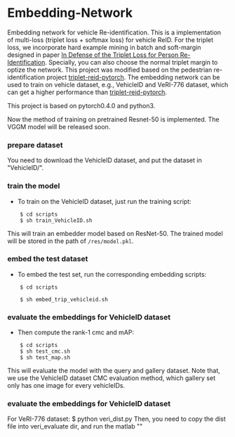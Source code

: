 # Embedding-Network
Embedding network for vehicle Re-identification.
This is a implementation of multi-loss (triplet loss + softmax loss) for vehicle ReID. 
For the triplet loss, we incorporate hard example mining in batch and soft-margin designed in paper [In Defense of the Triplet Loss for Person Re-Identification](https://arxiv.org/abs/1703.07737). 
Specially, you can also choose the normal triplet margin to optize the network. 
This project was modified based on the pedestrian re-identification project [triplet-reid-pytorch](https://github.com/CoinCheung/triplet-reid-pytorch).
The embedding network can be used to train on vehicle dataset, e.g., VehicleID and VeRI-776 dataset, which can get a higher performance than  [triplet-reid-pytorch](https://github.com/CoinCheung/triplet-reid-pytorch).

This project is based on pytorch0.4.0 and python3. 

Now the method of training on pretrained Resnet-50 is implemented. The VGGM model will be released soon. 


### prepare dataset
You need to download the VehicleID dataset, and put the dataset in "VehicleID/". 

### train the model
* To train on the VehicleID dataset, just run the training script:  
```
    $ cd scripts
    $ sh train_VehicleID.sh
```
This will train an embedder model based on ResNet-50. The trained model will be stored in the path of ```/res/model.pkl```.


### embed the test dataset
* To embed the test set, run the corresponding embedding scripts:
```
    $ cd scripts

    $ sh embed_trip_vehicleid.sh
```

### evaluate the embeddings for VehicleID dataset
* Then compute the rank-1 cmc and mAP:  
```
    $ cd scripts
    $ sh test_cmc.sh
    $ sh test_map.sh
```
This will evaluate the model with the query and gallery dataset. Note that, we use the VehicleID dataset CMC evaluation method, which gallery set only has one image for every vehicleIDs.

### evaluate the embeddings for VehicleID dataset 
   For VeRI-776 dataset:
   $ python veri_dist.py
   Then, you need to copy the dist file into veri_evaluate dir, and run the matlab ""


